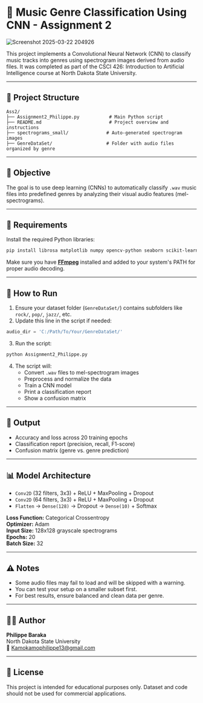 ﻿# 🎵 Music Genre Classification Using CNN - Assignment 2

![Screenshot 2025-03-22 204926](https://github.com/user-attachments/assets/28ae6a7b-12ee-48ee-b213-cfdb8d2277cc)

This project implements a Convolutional Neural Network (CNN) to classify music tracks into genres using spectrogram images derived from audio files. It was completed as part of the CSCI 426: Introduction to Artificial Intelligence course at North Dakota State University.

---

## 📁 Project Structure
```
Ass2/
├── Assignment2_Philippe.py           # Main Python script
├── README.md                         # Project overview and instructions
├── spectrograms_small/              # Auto-generated spectrogram images
├── GenreDataSet/                    # Folder with audio files organized by genre
```

---

## 🧠 Objective
The goal is to use deep learning (CNNs) to automatically classify `.wav` music files into predefined genres by analyzing their visual audio features (mel-spectrograms).

---

## 🔧 Requirements

Install the required Python libraries:
```bash
pip install librosa matplotlib numpy opencv-python seaborn scikit-learn tensorflow ffmpeg-python
```

Make sure you have [**FFmpeg**](https://ffmpeg.org/download.html) installed and added to your system's PATH for proper audio decoding.

---

## 🚀 How to Run

1. Ensure your dataset folder (`GenreDataSet/`) contains subfolders like `rock/`, `pop/`, `jazz/`, etc.
2. Update this line in the script if needed:
```python
audio_dir = 'C:/Path/To/Your/GenreDataSet/'
```
3. Run the script:
```bash
python Assignment2_Philippe.py
```
4. The script will:
   - Convert `.wav` files to mel-spectrogram images
   - Preprocess and normalize the data
   - Train a CNN model
   - Print a classification report
   - Show a confusion matrix

---

## 🧪 Output

- Accuracy and loss across 20 training epochs
- Classification report (precision, recall, F1-score)
- Confusion matrix (genre vs. genre prediction)

---

## 📊 Model Architecture

- `Conv2D` (32 filters, 3x3) + ReLU + MaxPooling + Dropout
- `Conv2D` (64 filters, 3x3) + ReLU + MaxPooling + Dropout
- `Flatten` → `Dense(128)` → Dropout → `Dense(10)` + Softmax

**Loss Function:** Categorical Crossentropy  
**Optimizer:** Adam  
**Input Size:** 128x128 grayscale spectrograms  
**Epochs:** 20  
**Batch Size:** 32

---

## ⚠️ Notes

- Some audio files may fail to load and will be skipped with a warning.
- You can test your setup on a smaller subset first.
- For best results, ensure balanced and clean data per genre.

---

## 👨‍💻 Author

**Philippe Baraka**  
North Dakota State University  
📧 [Kamokamophilippe13@gmail.com](mailto:Kamokamophilippe13@gmail.com)

---

## 📄 License

This project is intended for educational purposes only. Dataset and code should not be used for commercial applications.

